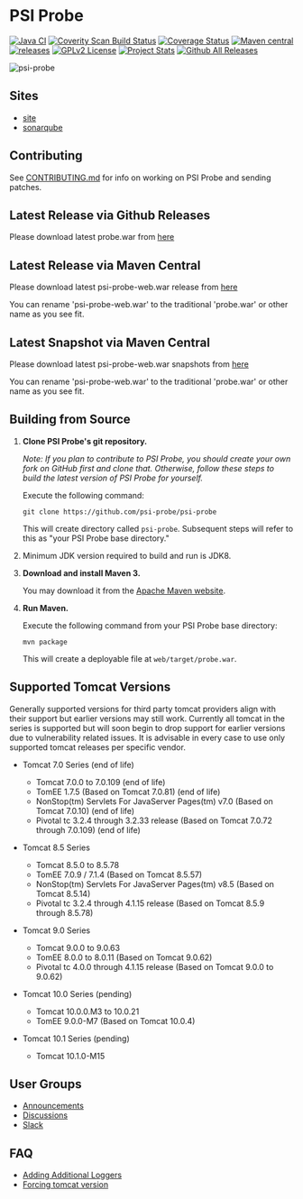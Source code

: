 # PSI Probe

[![Java CI](https://github.com/psi-probe/psi-probe/workflows/Java%20CI/badge.svg)](https://github.com/psi-probe/psi-probe/actions?query=workflow%3A%22Java+CI%22)
[![Coverity Scan Build Status](https://scan.coverity.com/projects/11611/badge.svg)](https://scan.coverity.com/projects/11611)
[![Coverage Status](https://coveralls.io/repos/github/psi-probe/psi-probe/badge.svg?branch=master)](https://coveralls.io/github/psi-probe/psi-probe?branch=master)
[![Maven central](https://maven-badges.herokuapp.com/maven-central/com.github.psi-probe/psi-probe-web/badge.svg)](https://maven-badges.herokuapp.com/maven-central/com.github.psi-probe/psi-probe-web)
[![releases](https://github-release-version.herokuapp.com/github/psi-probe/psi-probe/release.svg?style=flat)](https://github.com/psi-probe/psi-probe/releases/download/psi-probe-3.5.8/probe.war)
[![GPLv2 License](https://img.shields.io/badge/license-GPLv2-green.svg)](https://www.gnu.org/licenses/old-licenses/gpl-2.0.html)
[![Project Stats](https://www.openhub.net/p/psi-probe/widgets/project_thin_badge.gif)](https://www.openhub.net/p/psi-probe)
[![Github All Releases](https://img.shields.io/github/downloads/psi-probe/psi-probe/total.svg)]()

![psi-probe](src/site/resources/images/psi-probe-banner.jpg)

## Sites ##

* [site](https://psi-probe.github.io/psi-probe/)
* [sonarqube](https://sonarqube.com/dashboard/index?id=com.github.psi-probe:psi-probe)

## Contributing ##

See [CONTRIBUTING.md](CONTRIBUTING.md) for info on working on PSI Probe and sending patches.

## Latest Release via Github Releases ##

Please download latest probe.war from [here](https://github.com/psi-probe/psi-probe/releases/download/psi-probe-3.5.1/probe.war)

## Latest Release via Maven Central ##

Please download latest psi-probe-web.war release from [here](https://oss.sonatype.org/content/repositories/releases/com/github/psi-probe/psi-probe-web/)

You can rename 'psi-probe-web.war' to the traditional 'probe.war' or other name as you see fit.

## Latest Snapshot via Maven Central ##

Please download latest psi-probe-web.war snapshots from [here](https://oss.sonatype.org/content/repositories/snapshots/com/github/psi-probe/psi-probe-web/)

You can rename 'psi-probe-web.war' to the traditional 'probe.war' or other name as you see fit.

## Building from Source ##

1.  **Clone PSI Probe's git repository.**

    *Note: If you plan to contribute to PSI Probe, you should create your own fork on GitHub first and clone that.  Otherwise, follow these steps to build the latest version of PSI Probe for yourself.*

    Execute the following command:

        git clone https://github.com/psi-probe/psi-probe

    This will create directory called `psi-probe`. Subsequent steps will refer to this as "your PSI Probe base directory."

2.  Minimum JDK version required to build and run is JDK8.

3.  **Download and install Maven 3.**

    You may download it from the [Apache Maven website](https://maven.apache.org/download.cgi).

4.  **Run Maven.**

    Execute the following command from your PSI Probe base directory:

        mvn package

    This will create a deployable file at `web/target/probe.war`.

## Supported Tomcat Versions

Generally supported versions for third party tomcat providers align with their support but earlier versions may still work.  Currently all tomcat in the series is supported but will soon begin to drop support for earlier versions due to vulnerability related issues.  It is advisable in every case to use only supported tomcat releases per specific vendor.

* Tomcat 7.0 Series (end of life)

    - Tomcat 7.0.0 to 7.0.109 (end of life)
    - TomEE 1.7.5 (Based on Tomcat 7.0.81) (end of life)
    - NonStop(tm) Servlets For JavaServer Pages(tm) v7.0 (Based on Tomcat 7.0.10) (end of life)
    - Pivotal tc 3.2.4 through 3.2.33 release (Based on Tomcat 7.0.72 through 7.0.109) (end of life)

* Tomcat 8.5 Series

    - Tomcat 8.5.0 to 8.5.78
    - TomEE 7.0.9 / 7.1.4 (Based on Tomcat 8.5.57)
    - NonStop(tm) Servlets For JavaServer Pages(tm) v8.5 (Based on Tomcat 8.5.14)
    - Pivotal tc 3.2.4 through 4.1.15 release (Based on Tomcat 8.5.9 through 8.5.78)

* Tomcat 9.0 Series

    - Tomcat 9.0.0 to 9.0.63
    - TomEE 8.0.0 to 8.0.11 (Based on Tomcat 9.0.62)
    - Pivotal tc 4.0.0 through 4.1.15 release (Based on Tomcat 9.0.0 to 9.0.62)

* Tomcat 10.0 Series (pending)

    - Tomcat 10.0.0.M3 to 10.0.21
    - TomEE 9.0.0-M7 (Based on Tomcat 10.0.4)

* Tomcat 10.1 Series (pending)

    - Tomcat 10.1.0-M15

## User Groups

* [Announcements](https://groups.google.com/forum/#!forum/psi-probe)
* [Discussions](https://groups.google.com/forum/#!forum/psi-probe-discuss)
* [Slack](https://psi-probe.slack.com/)

## FAQ

* [Adding Additional Loggers](https://github.com/psi-probe/psi-probe/wiki/Adding-Additional-Loggers)
* [Forcing tomcat version](https://github.com/psi-probe/psi-probe/wiki/Troubleshooting#error-on-first-request)
